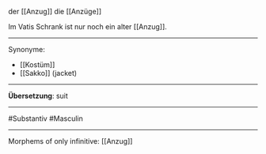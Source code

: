 der [[Anzug]]
die [[Anzüge]]

Im Vatis Schrank ist nur noch ein alter [[Anzug]].

---

Synonyme:
- [[Kostüm]]
- [[Sakko]] (jacket)

---
**Übersetzung**:
suit

---

#Substantiv
#Masculin

---

Morphems of only infinitive:
[[Anzug]]